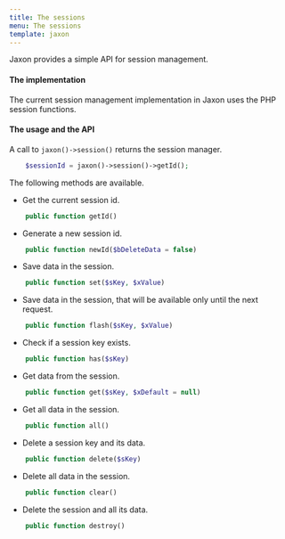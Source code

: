 ```yaml
---
title: The sessions
menu: The sessions
template: jaxon
---
```


Jaxon provides a simple API for session management.

#### The implementation

The current session management implementation in Jaxon uses the PHP session functions.

#### The usage and the API

A call to `jaxon()->session()` returns the session manager.

```php
    $sessionId = jaxon()->session()->getId();
```

The following methods are available.

- Get the current session id.

```php
    public function getId()
```

- Generate a new session id.

```php
    public function newId($bDeleteData = false)
```

- Save data in the session.

```php
    public function set($sKey, $xValue)
```

- Save data in the session, that will be available only until the next request.

```php
    public function flash($sKey, $xValue)
```

- Check if a session key exists.

```php
    public function has($sKey)
```

- Get data from the session.

```php
    public function get($sKey, $xDefault = null)
```

- Get all data in the session.

```php
    public function all()
```

- Delete a session key and its data.

```php
    public function delete($sKey)
```

- Delete all data in the session.

```php
    public function clear()
```

- Delete the session and all its data.

```php
    public function destroy()
```
